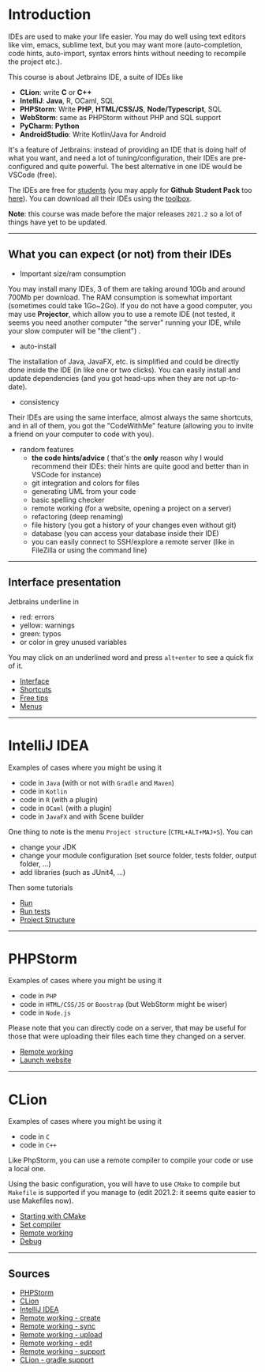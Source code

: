 # Introduction

IDEs are used to make your life easier. You may do well
using text editors like vim, emacs, sublime text, but
you may want more (auto-completion, code hints,
auto-import, syntax errors hints without needing
to recompile the project etc.).

This course is about Jetbrains IDE, a suite of IDEs like

* **CLion**: write **C** or **C++**
* **IntelliJ**: **Java**, R, OCaml, SQL
* **PHPStorm**: Write **PHP**, **HTML/CSS/JS**, **Node/Typescript**, SQL
* **WebStorm**: same as PHPStorm without PHP and SQL support
* **PyCharm**: **Python**
* **AndroidStudio**: Write Kotlin/Java for Android

It's a feature of Jetbrains: instead of providing an IDE
that is doing half of what you want, and need a lot
of tuning/configuration, their IDEs are pre-configured
and quite powerful. The best alternative in one IDE would be
VSCode (free).

The IDEs are free for 
[students](https://www.jetbrains.com/shop/eform/students)
(you may apply for **Github Student Pack** too
[here](https://education.github.com/pack#offers)).
You can download all their IDEs using the
[toolbox](https://www.jetbrains.com/toolbox-app/).

**Note**: this course was made before the major releases
``2021.2``  so a lot of things have yet to be updated.

<hr class="sl">

## What you can expect (or not) from their IDEs

* Important size/ram consumption

You may install many IDEs, 3 of them are taking around 10Gb
and around 700Mb per download. The RAM consumption
is somewhat important (sometimes could take 1Go~2Go). If you do
not have a good computer, you may use **Projector**, which
allow you to use a remote IDE
<span class="tms">
(not tested, it seems
you need another computer "the server" running your IDE,
while your slow computer will be "the client")
</span>
.

* auto-install

The installation of Java, JavaFX, etc. is simplified and could
be directly done inside the IDE (in like one or two clicks).
You can easily install and update dependencies
(and you got head-ups when they are not up-to-date).

* consistency

Their IDEs are using the same interface, almost always the
same shortcuts,
and in all of them, you got the "CodeWithMe" feature
(allowing you to invite a friend on your computer
to code with you).

* random features
  * **the code hints/advice** <span class="tms">(
  that's the **only** reason
  why I would recommend their IDEs:
  their hints are quite good and better
  than in VSCode for instance)</span>
  * git integration and colors for files
  * generating UML from your code
  * basic spelling checker
  * remote working (for a website, opening a project on a server)
  * refactoring (deep renaming)
  * file history (you got a history of your changes even without git)
  * database (you can access your database inside their IDE)
  * you can easily connect to SSH/explore a remote server (like in FileZilla or using the command line)

<hr class="sr">

## Interface presentation

Jetbrains underline in

* <span class="text-danger">red</span>: errors
* <span class="text-my-orange">yellow</span>: warnings
* <span class="text-success">green</span>: typos
* or color in <span class="text-muted">grey</span> unused variables

You may click on an underlined word and press ``alt+enter``
to see a quick fix of it.

* [Interface](presentation/interface.md)
* [Shortcuts](presentation/shortcuts.md)
* [Free tips](presentation/tips.md)
* [Menus](presentation/menus.md)

<hr class="sl">

# IntelliJ IDEA

Examples of cases where you might be using it

* code in ``Java`` (with or not with `Gradle` and `Maven`)
* code in ``Kotlin``
* code in ``R`` (with a plugin)
* code in ``OCaml`` (with a plugin)
* code in ``JavaFX`` and with Scene builder

One thing to note is the menu `Project structure`
(`CTRL+ALT+MAJ+S`). You can

* change your JDK
* change your module configuration (set source folder, tests folder, output folder, ...)
* add libraries (such as JUnit4, ...)

Then some tutorials

* [Run](idea/run.md)
* [Run tests](idea/tests.md)
* [Project Structure](idea/project-structure.md)

<hr class="sr">

# PHPStorm

Examples of cases where you might be using it

* code in ``PHP``
* code in ``HTML/CSS/JS`` or ``Boostrap`` (but WebStorm might be wiser)
* code in ``Node.js``

Please note that you can directly code on a server, that may be useful
for those that were uploading their files each time they changed
on a server.

* [Remote working](phpstorm/remote.md)
* [Launch website](phpstorm/start.md)

<hr class="sl">

# CLion

Examples of cases where you might be using it

* code in ``C``
* code in ``C++``

Like PhpStorm, you can use a remote compiler to compile your code
or use a local one.

Using the basic configuration, you will have to use
``CMake`` to compile but `Makefile` is supported if you
manage to 
<span class="tms">
(edit 2021.2: it seems quite easier
to use Makefiles now)</span>.

* [Starting with CMake](clion/cmake.md)
* [Set compiler](clion/compiler.md)
* [Remote working](clion/remote.md)
* [Debug](clion/debug.md)

<hr class="sr">

## Sources

* [PHPStorm](https://www.jetbrains.com/help/phpstorm/quick-start-guide-phpstorm.html)
* [CLion](https://www.jetbrains.com/help/clion/installation-guide.html)
* [IntelliJ IDEA](https://www.jetbrains.com/help/idea/discover-intellij-idea.html)
* [Remote working - create](https://www.jetbrains.com/help/phpstorm/creating-a-remote-server-configuration.html)
* [Remote working - sync](https://www.jetbrains.com/help/phpstorm/configuring-synchronization-with-a-remote-host.html#server-access-config)
* [Remote working - upload](https://www.jetbrains.com/help/phpstorm/uploading-and-downloading-files.html#automaticUploadOnUpdate)
* [Remote working - edit](https://www.jetbrains.com/help/clion/editing-individual-files-on-remote-hosts.html)
* [Remote working - support](https://www.jetbrains.com/help/clion/remote-projects-support.html)
* [CLion - gradle support](https://www.jetbrains.com/help/clion/gradle-support.html#gradle-config)